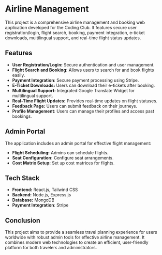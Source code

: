 # Airline Management

This project is a comprehensive airline management and booking web application developed for the Coding Club. It features secure user registration/login, flight search, booking, payment integration, e-ticket downloads, multilingual support, and real-time flight status updates.

## Features

- **User Registration/Login:** Secure authentication and user management.
- **Flight Search and Booking:** Allows users to search for and book flights easily.
- **Payment Integration:** Secure payment processing using Stripe.
- **E-Ticket Downloads:** Users can download their e-tickets after booking.
- **Multilingual Support:** Integrated Google Translate Widget for multilingual support.
- **Real-Time Flight Updates:** Provides real-time updates on flight statuses.
- **Feedback Page:** Users can submit feedback on their journeys.
- **Profile Management:** Users can manage their profiles and access past bookings.

## Admin Portal

The application includes an admin portal for effective flight management:

- **Flight Scheduling:** Admins can schedule flights.
- **Seat Configuration:** Configure seat arrangements.
- **Cost Matrix Setup:** Set up cost matrices for flights.

## Tech Stack

- **Frontend:** React.js, Tailwind CSS
- **Backend:** Node.js, Express.js
- **Database:** MongoDB
- **Payment Integration:** Stripe

## Conclusion

This project aims to provide a seamless travel planning experience for users worldwide with robust admin tools for effective airline management. It combines modern web technologies to create an efficient, user-friendly platform for both travelers and administrators.
